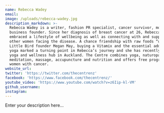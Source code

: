 ```yaml
---
name: Rebecca Wadey
email:
image: /uploads/rebecca-wadey.jpg
description_markdown: >-
  Rebecca Wadey is a writer, fashion PR specialist, cancer survivor, mother and
  business founder. Since her diagnosis of breast cancer at 26, Rebecca has
  embraced a lifestyle of wellbeing as well as connecting with and supporting
  other women facing the disease. A chance friendship with raw foods “unbakery”
  Little Bird founder Megan May, buying a Vitamix and the essential addition of
  yoga marked a turning point in Rebecca’s journey and she has recently opened a
  yoga and wellness hub in Auckland. The Centre combines yoga, naturopathy,
  meditation, massage, accupuncture and nutrition and offers free programmes for
  women with cancer.
website_url:
twitter: 'https://twitter.com/thecentrenz'
facebook: 'https://www.facebook.com/thecentrenz/'
youtube_video: 'https://www.youtube.com/watch?v=z6Iip-kl-VM'
github_username:
instagram:
---
```


Enter your description here...
